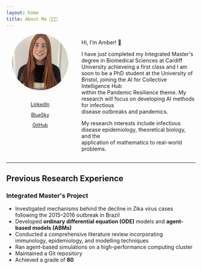 ```yaml
---
layout: home
title: About Me 🧪🧬🌱
---
```


<div style="display: flex; align-items: flex-start; gap: 20px;">

<!-- LEFT COLUMN -->
<div style="flex: 0 0 180px; text-align: center;">
  <img src="assets/images/Amber.jpeg" alt="Amber" 
       style="width: 150px; height: 150px; border-radius: 50%; object-fit: cover; margin-bottom: 15px;">

  <div style="font-size: 0.9em;">
    <p><a href="https://www.linkedin.com/in/amberfepalmer/">LinkedIn</a></p>
    <p><a href="https://bsky.app/profile/amberpalmer.bsky.social">BlueSky</a></p>
    <p><a href="https://github.com/Amber-Palmer">GitHub</a></p>
  </div>
</div>

<!-- RIGHT COLUMN -->
<div style="flex: 1;">
  
 Hi, I’m Amber! 👋

I have just completed my Integrated Master's degree in Biomedical Sciences at Cardiff University achieveing a first class and I  am soon to be a PhD student at the University of Bristol, joining the AI for Collective Intelligence Hub  
within the Pandemic Resilience theme. My research will focus on developing AI methods for infectious  
disease outbreaks and pandemics.


My research interests include infectious disease epidemiology, theoretical  biology, and the  
application of mathematics to real-world problems.

</div>
</div>

---

## Previous Research Experience

### Integrated Master's Project
- Investigated mechanisms behind the decline in Zika virus cases following the 2015–2016 outbreak in Brazil
- Developed **ordinary differential equation (ODE)** models and **agent-based models (ABMs)**
- Conducted a comprehensive literature review incorporating immunology, epidemiology, and modelling techniques
- Ran agent-based simulations on a high-performance computing cluster
- Maintained a Git repository
- Achieved a grade of **80**

